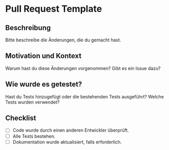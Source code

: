 # Pull Request Template

## Beschreibung

Bitte beschreibe die Änderungen, die du gemacht hast.

## Motivation und Kontext

Warum hast du diese Änderungen vorgenommen? Gibt es ein Issue dazu?

## Wie wurde es getestet?

Hast du Tests hinzugefügt oder die bestehenden Tests ausgeführt? Welche Tests wurden verwendet?

## Checklist

- [ ] Code wurde durch einen anderen Entwickler überprüft.
- [ ] Alle Tests bestehen.
- [ ] Dokumentation wurde aktualisiert, falls erforderlich.
